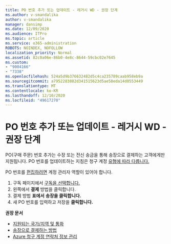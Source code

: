 ```yaml
---
title: PO 번호 추가 또는 업데이트 - 레거시 WD - 권장 단계
ms.author: v-smandalika
author: v-smandalika
manager: dansimp
ms.date: 12/09/2020
ms.audience: ITPro
ms.topic: article
ms.service: o365-administration
ROBOTS: NOINDEX, NOFOLLOW
localization_priority: Normal
ms.assetid: 82c0a06e-86b0-4e8c-8644-59cbc02e7645
ms.custom:
- "9004166"
- "7338"
ms.openlocfilehash: 524a5d9b376632482d5c4ca235789caab958eb9a
ms.sourcegitcommit: a7952283882d341515623d5ae58eda14d0553449
ms.translationtype: MT
ms.contentlocale: ko-KR
ms.lasthandoff: 12/10/2020
ms.locfileid: "49617270"
---
```

# <a name="add-or-update-po-number---legacy-wd---recommended-steps"></a>PO 번호 추가 또는 업데이트 - 레거시 WD - 권장 단계

PO(구매 주문) 번호 추가는 수장 [](https://docs.microsoft.com/azure/cost-management-billing/manage/pay-by-invoice) 또는 전신 송금을 통해 송장으로 결제하는 고객에게만 지원됩니다. PO 번호를 업데이트하는 지침은 청구 계정 [유형에 따라 다릅니다.](https://docs.microsoft.com/azure/cost-management-billing/manage/view-all-accounts)

PO 번호를 [편집하려면](https://docs.microsoft.com/azure/role-based-access-control/rbac-and-directory-admin-roles) 계정 관리자 역할이 있어야 합니다.

1. 구독 페이지에서 [구독을 선택합니다.](https://ms.portal.azure.com/#blade/Microsoft_Azure_Billing/SubscriptionsBlade)
2. 왼쪽에서 **결제** 방법을 클릭합니다.
3. 결제 방법 **표에서** **송장을 클릭합니다.** 
4. 새 PO 번호를 입력하고 저장을 **클릭합니다.**

**권장 문서**

- [지원되는 국가/지역 및 통화](https://azure.microsoft.com/en-us/pricing/faq/) 
- [송장으로 결제하는 방법](https://docs.microsoft.com/azure/cost-management-billing/manage/pay-by-invoice) 
- [Azure 청구 계정 연락처 정보 관리](https://docs.microsoft.com/azure/cost-management-billing/manage/change-azure-account-profile)



